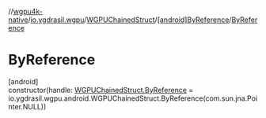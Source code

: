 //[wgpu4k-native](../../../../index.md)/[io.ygdrasil.wgpu](../../index.md)/[WGPUChainedStruct](../index.md)/[[android]ByReference](index.md)/[ByReference](-by-reference.md)

# ByReference

[android]\
constructor(handle: [WGPUChainedStruct.ByReference](../../../io.ygdrasil.wgpu.android/-w-g-p-u-chained-struct/-by-reference/index.md) = io.ygdrasil.wgpu.android.WGPUChainedStruct.ByReference(com.sun.jna.Pointer.NULL))